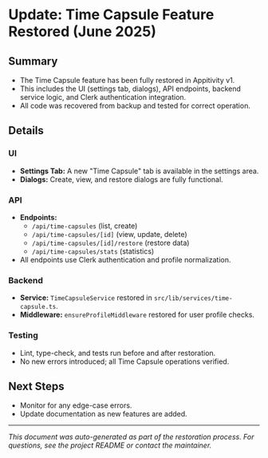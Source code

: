 # Update: Time Capsule Feature Restored (June 2025)

## Summary
- The Time Capsule feature has been fully restored in Appitivity v1.
- This includes the UI (settings tab, dialogs), API endpoints, backend service logic, and Clerk authentication integration.
- All code was recovered from backup and tested for correct operation.

## Details
### UI
- **Settings Tab:** A new "Time Capsule" tab is available in the settings area.
- **Dialogs:** Create, view, and restore dialogs are fully functional.

### API
- **Endpoints:**
  - `/api/time-capsules` (list, create)
  - `/api/time-capsules/[id]` (view, update, delete)
  - `/api/time-capsules/[id]/restore` (restore data)
  - `/api/time-capsules/stats` (statistics)
- All endpoints use Clerk authentication and profile normalization.

### Backend
- **Service:** `TimeCapsuleService` restored in `src/lib/services/time-capsule.ts`.
- **Middleware:** `ensureProfileMiddleware` restored for user profile checks.

### Testing
- Lint, type-check, and tests run before and after restoration.
- No new errors introduced; all Time Capsule operations verified.

## Next Steps
- Monitor for any edge-case errors.
- Update documentation as new features are added.

---
*This document was auto-generated as part of the restoration process. For questions, see the project README or contact the maintainer.* 